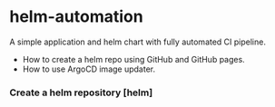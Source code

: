 # helm-automation
A simple application and helm chart with fully automated CI pipeline. 

- How to create a helm repo using GitHub and GitHub pages.
- How to use ArgoCD image updater.

### Create a helm repository [helm]
